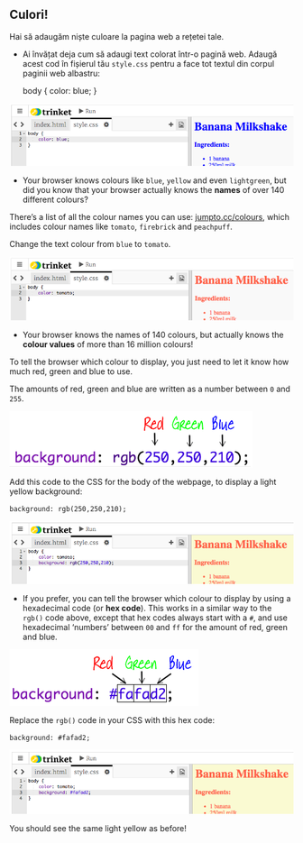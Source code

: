 ## Culori!

Hai să adaugăm niște culoare la pagina web a rețetei tale.

+ Ai învățat deja cum să adaugi text colorat într-o pagină web. Adaugă acest cod în fișierul tău `style.css` pentru a face tot textul din corpul paginii web albastru:

    body {
        color: blue;
    }
    

![captură de ecran](images/recipe-blue.png)

+ Your browser knows colours like `blue`, `yellow` and even `lightgreen`, but did you know that your browser actually knows the **names** of over 140 different colours?

There’s a list of all the colour names you can use: [jumpto.cc/colours](http://jumpto.cc/colours), which includes colour names like `tomato`, `firebrick` and `peachpuff`.

Change the text colour from `blue` to `tomato`.

![captură de ecran](images/recipe-tomato.png)

+ Your browser knows the names of 140 colours, but actually knows the **colour values** of more than 16 million colours!

To tell the browser which colour to display, you just need to let it know how much red, green and blue to use.

The amounts of red, green and blue are written as a number between `0` and `255`.

![captură de ecran](images/recipe-rgb-img.png)

Add this code to the CSS for the body of the webpage, to display a light yellow background:

    background: rgb(250,250,210);
    

![captură de ecran](images/recipe-rgb.png)

+ If you prefer, you can tell the browser which colour to display by using a hexadecimal code (or **hex code**). This works in a similar way to the `rgb()` code above, except that hex codes always start with a `#`, and use hexadecimal ‘numbers’ between `00` and `ff` for the amount of red, green and blue.

![captură de ecran](images/recipe-hex-img.png)

Replace the `rgb()` code in your CSS with this hex code:

    background: #fafad2;
    

![captură de ecran](images/recipe-hex.png)

You should see the same light yellow as before!